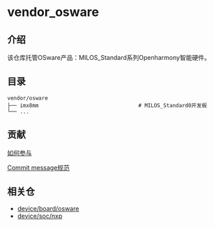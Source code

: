 # vendor_osware

## 介绍

该仓库托管OSware产品：MILOS_Standard系列Openharmony智能硬件。

## 目录

```
vendor/osware
├── imx8mm                                # MILOS_Standard0开发板
└── ...
```

## 贡献

[如何参与](https://gitee.com/openharmony/docs/blob/HEAD/zh-cn/contribute/%E5%8F%82%E4%B8%8E%E8%B4%A1%E7%8C%AE.md)

[Commit message规范](https://gitee.com/openharmony/device_qemu/wikis/Commit%20message%E8%A7%84%E8%8C%83?sort_id=4042860)

## 相关仓

* [device/board/osware](https://gitee.com/openharmony/device_board_osware)
* [device/soc/nxp](https://gitee.com/openharmony/device_soc_nxp)